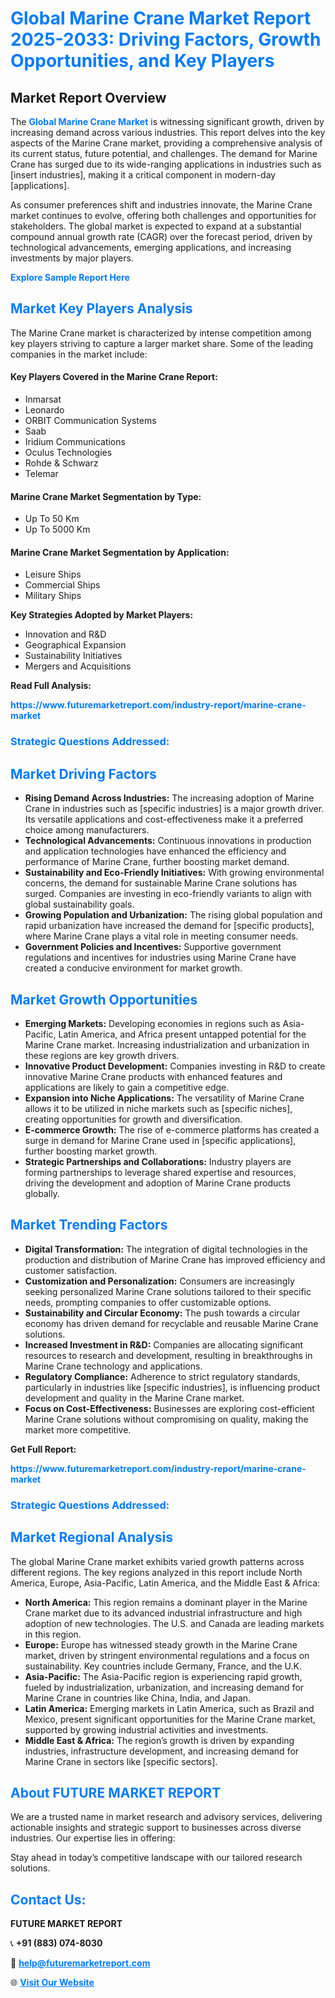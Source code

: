 <h1 style="color: #007BFF;">Global Marine Crane Market Report 2025-2033: Driving Factors, Growth Opportunities, and Key Players</h1>

<section id="overview">
<h2>Market Report Overview</h2>
<p>The <a href="https://www.futuremarketreport.com/industry-report/marine-crane-market" style="color: #007BFF; text-decoration: none;"><strong>Global Marine Crane Market</strong></a> is witnessing significant growth, driven by increasing demand across various industries. This report delves into the key aspects of the Marine Crane market, providing a comprehensive analysis of its current status, future potential, and challenges. The demand for Marine Crane has surged due to its wide-ranging applications in industries such as [insert industries], making it a critical component in modern-day [applications].</p>
<p>As consumer preferences shift and industries innovate, the Marine Crane market continues to evolve, offering both challenges and opportunities for stakeholders. The global market is expected to expand at a substantial compound annual growth rate (CAGR) over the forecast period, driven by technological advancements, emerging applications, and increasing investments by major players.</p>
</section>

<section id="overview">
<p><a href="https://www.futuremarketreport.com/request-sample/reportId=34919" style="color: #007BFF; text-decoration: none;"><strong>Explore Sample Report Here</strong></a></p>
</section>

<section id="key-players">
<h2 style="color: #007BFF;">Market Key Players Analysis</h2>
<p>The Marine Crane market is characterized by intense competition among key players striving to capture a larger market share. Some of the leading companies in the market include:</p>
<h4>Key Players Covered in the Marine Crane Report:</h4>
<ul><li>Inmarsat</li><li>Leonardo</li><li>ORBIT Communication Systems</li><li>Saab</li><li>Iridium Communications</li><li>Oculus Technologies</li><li>Rohde &amp; Schwarz</li><li>Telemar</li></ul>
<h4>Marine Crane Market Segmentation by Type:</h4>
<ul><li>Up To 50 Km</li><li>Up To 5000 Km</li></ul>

<h4>Marine Crane Market Segmentation by Application:</h4>
<ul><li>Leisure Ships</li><li>Commercial Ships</li><li>Military Ships</li></ul>
<p><strong>Key Strategies Adopted by Market Players:</strong></p>
<ul>
<li>Innovation and R&D</li>
<li>Geographical Expansion</li>
<li>Sustainability Initiatives</li>
<li>Mergers and Acquisitions</li>
</ul>
</section>

<section>
<p><strong>Read Full Analysis: </strong></p><a href="https://www.futuremarketreport.com/industry-report/marine-crane-market" style="color: #007BFF; text-decoration: none;"><strong>https://www.futuremarketreport.com/industry-report/marine-crane-market</strong></a>
<h3 style="color: #007BFF;">Strategic Questions Addressed:</h3>
</section>

<section id="driving-factors">
<h2 style="color: #007BFF;">Market Driving Factors</h2>
<ul>
<li><strong>Rising Demand Across Industries:</strong> The increasing adoption of Marine Crane in industries such as [specific industries] is a major growth driver. Its versatile applications and cost-effectiveness make it a preferred choice among manufacturers.</li>
<li><strong>Technological Advancements:</strong> Continuous innovations in production and application technologies have enhanced the efficiency and performance of Marine Crane, further boosting market demand.</li>
<li><strong>Sustainability and Eco-Friendly Initiatives:</strong> With growing environmental concerns, the demand for sustainable Marine Crane solutions has surged. Companies are investing in eco-friendly variants to align with global sustainability goals.</li>
<li><strong>Growing Population and Urbanization:</strong> The rising global population and rapid urbanization have increased the demand for [specific products], where Marine Crane plays a vital role in meeting consumer needs.</li>
<li><strong>Government Policies and Incentives:</strong> Supportive government regulations and incentives for industries using Marine Crane have created a conducive environment for market growth.</li>
</ul>
</section>

<section id="growth-opportunities">
<h2 style="color: #007BFF;">Market Growth Opportunities</h2>
<ul>
<li><strong>Emerging Markets:</strong> Developing economies in regions such as Asia-Pacific, Latin America, and Africa present untapped potential for the Marine Crane market. Increasing industrialization and urbanization in these regions are key growth drivers.</li>
<li><strong>Innovative Product Development:</strong> Companies investing in R&D to create innovative Marine Crane products with enhanced features and applications are likely to gain a competitive edge.</li>
<li><strong>Expansion into Niche Applications:</strong> The versatility of Marine Crane allows it to be utilized in niche markets such as [specific niches], creating opportunities for growth and diversification.</li>
<li><strong>E-commerce Growth:</strong> The rise of e-commerce platforms has created a surge in demand for Marine Crane used in [specific applications], further boosting market growth.</li>
<li><strong>Strategic Partnerships and Collaborations:</strong> Industry players are forming partnerships to leverage shared expertise and resources, driving the development and adoption of Marine Crane products globally.</li>
</ul>
</section>

<section id="trending-factors">
<h2 style="color: #007BFF;">Market Trending Factors</h2>
<ul>
<li><strong>Digital Transformation:</strong> The integration of digital technologies in the production and distribution of Marine Crane has improved efficiency and customer satisfaction.</li>
<li><strong>Customization and Personalization:</strong> Consumers are increasingly seeking personalized Marine Crane solutions tailored to their specific needs, prompting companies to offer customizable options.</li>
<li><strong>Sustainability and Circular Economy:</strong> The push towards a circular economy has driven demand for recyclable and reusable Marine Crane solutions.</li>
<li><strong>Increased Investment in R&D:</strong> Companies are allocating significant resources to research and development, resulting in breakthroughs in Marine Crane technology and applications.</li>
<li><strong>Regulatory Compliance:</strong> Adherence to strict regulatory standards, particularly in industries like [specific industries], is influencing product development and quality in the Marine Crane market.</li>
<li><strong>Focus on Cost-Effectiveness:</strong> Businesses are exploring cost-efficient Marine Crane solutions without compromising on quality, making the market more competitive.</li>
</ul>
</section>

<section>
<p><strong>Get Full Report: </strong></p><a href="https://www.futuremarketreport.com/industry-report/marine-crane-market" style="color: #007BFF; text-decoration: none;"><strong>https://www.futuremarketreport.com/industry-report/marine-crane-market</strong></a>
<h3 style="color: #007BFF;">Strategic Questions Addressed:</h3>
</section>


<section id="regional-analysis">
<h2 style="color: #007BFF;">Market Regional Analysis</h2>
<p>The global Marine Crane market exhibits varied growth patterns across different regions. The key regions analyzed in this report include North America, Europe, Asia-Pacific, Latin America, and the Middle East & Africa:</p>
<ul>
<li><strong>North America:</strong> This region remains a dominant player in the Marine Crane market due to its advanced industrial infrastructure and high adoption of new technologies. The U.S. and Canada are leading markets in this region.</li>
<li><strong>Europe:</strong> Europe has witnessed steady growth in the Marine Crane market, driven by stringent environmental regulations and a focus on sustainability. Key countries include Germany, France, and the U.K.</li>
<li><strong>Asia-Pacific:</strong> The Asia-Pacific region is experiencing rapid growth, fueled by industrialization, urbanization, and increasing demand for Marine Crane in countries like China, India, and Japan.</li>
<li><strong>Latin America:</strong> Emerging markets in Latin America, such as Brazil and Mexico, present significant opportunities for the Marine Crane market, supported by growing industrial activities and investments.</li>
<li><strong>Middle East & Africa:</strong> The region’s growth is driven by expanding industries, infrastructure development, and increasing demand for Marine Crane in sectors like [specific sectors].</li>
</ul>
</section>

<footer>
<h2 style="color: #007BFF;">About FUTURE MARKET REPORT</h2>
<p>We are a trusted name in market research and advisory services, delivering actionable insights and strategic support to businesses across diverse industries. Our expertise lies in offering:</p>

<p>Stay ahead in today’s competitive landscape with our tailored research solutions.</p>

<h2 style="color: #007BFF;">Contact Us:</h2>
<p><strong>FUTURE MARKET REPORT</strong></p>
<p>📞 <strong>+91 (883) 074-8030</strong></p>
<p>📧 <strong><a href="mailto:help@futuremarketreport.com" style="color: #007BFF;">help@futuremarketreport.com</a></strong></p>
<p>🌐 <strong><a href="https://www.futuremarketreport.com/" style="color: #007BFF;">Visit Our Website</a></strong></p>
</footer>